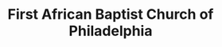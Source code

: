 ---
layout: repo
title: "First African Baptist Church of Philadelphia"
id: 14745
permalink: repos/14745/
---